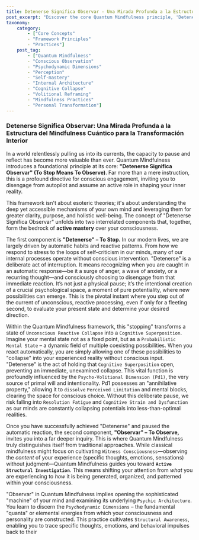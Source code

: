 ```yaml
---
title: Detenerse Significa Observar - Una Mirada Profunda a la Estructura del Mindfulness Cuántico para la Transformación Interior
post_excerpt: "Discover the core Quantum Mindfulness principle, 'Detenerse Significa Observar,' a powerful directive for conscious engagement. This post delves into how stopping automatic reactions and structurally observing your inner world allows you to actively shape your reality, moving beyond passive awareness to empowered self-mastery."
taxonomy:
    category:
        - ["Core Concepts"
        - "Framework Principles"
        - "Practices"]
    post_tag:
        - ["Quantum Mindfulness"
        - "Conscious Observation"
        - "Psychodynamic Dimensions"
        - "Perception"
        - "Self-mastery"
        - "Internal Architecture"
        - "Cognitive Collapse"
        - "Volitional Reframing"
        - "Mindfulness Practices"
        - "Personal Transformation"]
---
```

### Detenerse Significa Observar: Una Mirada Profunda a la Estructura del Mindfulness Cuántico para la Transformación Interior

In a world relentlessly pulling us into its currents, the capacity to pause and reflect has become more valuable than ever. Quantum Mindfulness introduces a foundational principle at its core: **"Detenerse Significa Observar" (To Stop Means To Observe)**. Far more than a mere instruction, this is a profound directive for conscious engagement, inviting you to disengage from autopilot and assume an active role in shaping your inner reality.

This framework isn't about esoteric theories; it's about understanding the deep yet accessible mechanisms of your own mind and leveraging them for greater clarity, purpose, and holistic well-being. The concept of "Detenerse Significa Observar" unfolds into two interrelated components that, together, form the bedrock of **active mastery** over your consciousness.

The first component is **"Detenerse" – To Stop.** In our modern lives, we are largely driven by automatic habits and reactive patterns. From how we respond to stress to the loops of self-criticism in our minds, many of our internal processes operate without conscious intervention. "Detenerse" is a deliberate act of interruption. It means recognizing when you are caught in an automatic response—be it a surge of anger, a wave of anxiety, or a recurring thought—and consciously choosing to disengage from that immediate reaction. It’s not just a physical pause; it’s the intentional creation of a crucial psychological space, a moment of pure potentiality, where new possibilities can emerge. This is the pivotal instant where you step out of the current of unconscious, reactive processing, even if only for a fleeting second, to evaluate your present state and determine your desired direction.

Within the Quantum Mindfulness framework, this "stopping" transforms a state of `Unconscious Reactive Collapse` into a `Cognitive Superposition`. Imagine your mental state not as a fixed point, but as a `Probabilistic Mental State` – a dynamic field of multiple coexisting possibilities. When you react automatically, you are simply allowing one of these possibilities to "collapse" into your experienced reality without conscious input. "Detenerse" is the act of holding that `Cognitive Superposition` open, preventing an immediate, unexamined collapse. This vital function is profoundly influenced by the `Psycho-Volitional Dimension (Pd1)`, the very source of primal will and intentionality. Pd1 possesses an "annihilative property," allowing it to `dissolve` `Perceived Limitation` and mental blocks, clearing the space for conscious choice. Without this deliberate pause, we risk falling into `Resolution Fatigue` and `Cognitive Strain and Dysfunction` as our minds are constantly collapsing potentials into less-than-optimal realities.

Once you have successfully achieved "Detenerse" and paused the automatic reaction, the second component, **"Observar" – To Observe,** invites you into a far deeper inquiry. This is where Quantum Mindfulness truly distinguishes itself from traditional approaches. While classical mindfulness might focus on cultivating `Witness Consciousness`—observing the *content* of your experience (specific thoughts, emotions, sensations) without judgment—Quantum Mindfulness guides you toward **`Active Structural Investigation`**. This means shifting your attention from *what* you are experiencing to *how* it is being generated, organized, and patterned within your consciousness.

"Observar" in Quantum Mindfulness implies opening the sophisticated "machine" of your mind and examining its underlying `Psychic Architecture`. You learn to discern the `Psychodynamic Dimensions` – the fundamental "quanta" or elemental energies from which your consciousness and personality are constructed. This practice cultivates `Structural Awareness`, enabling you to trace specific thoughts, emotions, and behavioral impulses back to their